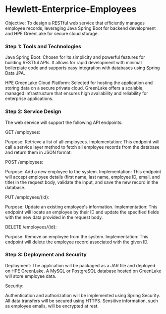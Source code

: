# Hewlett-Enterprice-Employees

Objective: To design a RESTful web service that efficiently manages employee records, leveraging Java Spring Boot for backend development and HPE GreenLake for secure cloud storage.

### Step 1: Tools and Technologies

Java Spring Boot: Chosen for its simplicity and powerful features for building RESTful APIs. It allows for rapid development with minimal boilerplate code and supports easy integration with databases using Spring Data JPA.

HPE GreenLake Cloud Platform: Selected for hosting the application and storing data on a secure private cloud. GreenLake offers a scalable, managed infrastructure that ensures high availability and reliability for enterprise applications.

### Step 2: Service Design

The web service will support the following API endpoints:

GET /employees:

Purpose: Retrieve a list of all employees.
Implementation: This endpoint will call a service layer method to fetch all employee records from the database and return them in JSON format.

POST /employees:

Purpose: Add a new employee to the system.
Implementation: This endpoint will accept employee details (first name, last name, employee ID, email, and title) in the request body, validate the input, and save the new record in the database.

PUT /employees/{id}:

Purpose: Update an existing employee's information.
Implementation: This endpoint will locate an employee by their ID and update the specified fields with the new data provided in the request body.

DELETE /employees/{id}:

Purpose: Remove an employee from the system.
Implementation: This endpoint will delete the employee record associated with the given ID.

### Step 3: Deployment and Security

Deployment: The application will be packaged as a JAR file and deployed on HPE GreenLake. A MySQL or PostgreSQL database hosted on GreenLake will store employee data.

Security:

Authentication and authorization will be implemented using Spring Security.
All data transfers will be secured using HTTPS.
Sensitive information, such as employee emails, will be encrypted at rest.

